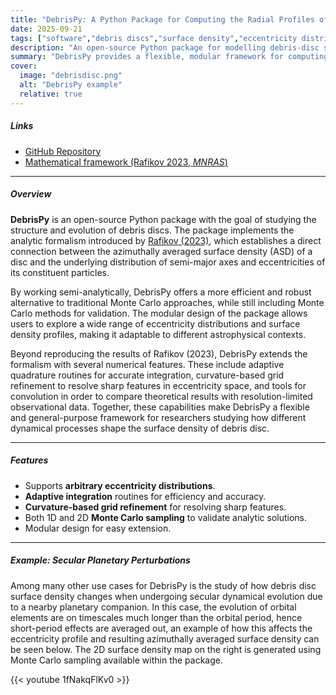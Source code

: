```yaml
---
title: "DebrisPy: A Python Package for Computing the Radial Profiles of Surface Density in Debris Discs"
date: 2025-09-21
tags: ["software","debris discs","surface density","eccentricity distributions"]
description: "An open-source Python package for modelling debris-disc surface density profiles using semi-analytic methods."
summary: "DebrisPy provides a flexible, modular framework for computing azimuthally averaged surface density (ASD) profiles in debris discs, building on the semi-analytical formalism of Rafikov (2023). It supports arbitrary eccentricity distributions, adaptive integration, and Monte Carlo sampling, making it a useful tool for researchers exploring disc structure and evolution."
cover:
  image: "debrisdisc.png"     
  alt: "DebrisPy example"
  relative: true
---
```


##### Links

+ [GitHub Repository](https://github.com/DenizAkansoy/DebrisPy)  
+ [Mathematical framework (Rafikov 2023, *MNRAS*)](https://academic.oup.com/mnras/article/519/4/5607/6845736)  

---

##### Overview

**DebrisPy** is an open-source Python package with the goal of studying the structure and evolution of debris discs. The package implements the analytic formalism introduced by [Rafikov (2023)](https://academic.oup.com/mnras/article/519/4/5607/6845736), which establishes a direct connection between the azimuthally averaged surface density (ASD) of a disc and the underlying distribution of semi-major axes and eccentricities of its constituent particles.  

By working semi-analytically, DebrisPy offers a more efficient and robust alternative to traditional Monte Carlo approaches, while still including Monte Carlo methods for validation. The modular design of the package allows users to explore a wide range of eccentricity distributions and surface density profiles, making it adaptable to different astrophysical contexts.

Beyond reproducing the results of Rafikov (2023), DebrisPy extends the formalism with several numerical features. These include adaptive quadrature routines for accurate integration, curvature-based grid refinement to resolve sharp features in eccentricity space, and tools for convolution in order to compare theoretical results with resolution-limited observational data. Together, these capabilities make DebrisPy a flexible and general-purpose framework for researchers studying how different dynamical processes shape the surface density of debris disc.

---

##### Features

- Supports **arbitrary eccentricity distributions**.
- **Adaptive integration** routines for efficiency and accuracy.  
- **Curvature-based grid refinement** for resolving sharp features.  
- Both 1D and 2D **Monte Carlo sampling** to validate analytic solutions.  
- Modular design for easy extension.  

---

##### Example: Secular Planetary Perturbations

Among many other use cases for DebrisPy is the study of how debris disc surface density changes when undergoing secular dynamical evolution due to a nearby planetary companion. In this case, the evolution of orbital elements are on timescales much longer than the orbital period, hence short-period effects are averaged out, an example of how this affects the eccentricity profile and resulting azimuthally averaged surface density can be seen below. The 2D surface density map on the right is generated using Monte Carlo sampling available within the package.

{{< youtube 1fNakqFlKv0 >}}


